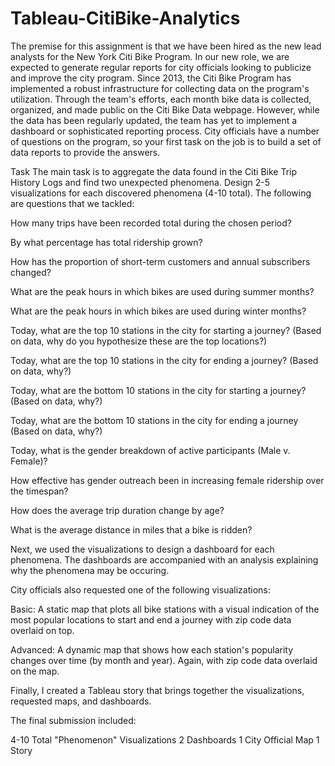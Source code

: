 # Tableau-CitiBike-Analytics
The premise for this assignment is that we have been hired as the new lead analysts for the New York Citi Bike Program. In our new role, we are expected to generate regular reports for city officials looking to publicize and improve the city program.
Since 2013, the Citi Bike Program has implemented a robust infrastructure for collecting data on the program's utilization. Through the team's efforts, each month bike data is collected, organized, and made public on the Citi Bike Data webpage.
However, while the data has been regularly updated, the team has yet to implement a dashboard or sophisticated reporting process. City officials have a number of questions on the program, so your first task on the job is to build a set of data reports to provide the answers.

Task
The main task is to aggregate the data found in the Citi Bike Trip History Logs and find two unexpected phenomena.
Design 2-5 visualizations for each discovered phenomena (4-10 total). 
The following are questions that we tackled:


How many trips have been recorded total during the chosen period?


By what percentage has total ridership grown?


How has the proportion of short-term customers and annual subscribers changed?


What are the peak hours in which bikes are used during summer months?


What are the peak hours in which bikes are used during winter months?


Today, what are the top 10 stations in the city for starting a journey? (Based on data, why do you hypothesize these are the top locations?)


Today, what are the top 10 stations in the city for ending a journey? (Based on data, why?)


Today, what are the bottom 10 stations in the city for starting a journey? (Based on data, why?)


Today, what are the bottom 10 stations in the city for ending a journey (Based on data, why?)


Today, what is the gender breakdown of active participants (Male v. Female)?


How effective has gender outreach been in increasing female ridership over the timespan?


How does the average trip duration change by age?


What is the average distance in miles that a bike is ridden?




Next, we used the visualizations to design a dashboard for each phenomena.
The dashboards are accompanied with an analysis explaining why the phenomena may be occuring.

City officials also requested one of the following visualizations:


Basic: A static map that plots all bike stations with a visual indication of the most popular locations to start and end a journey with zip code data overlaid on top.


Advanced: A dynamic map that shows how each station's popularity changes over time (by month and year). Again, with zip code data overlaid on the map.


Finally, I created a Tableau story that brings together the visualizations, requested maps, and dashboards.


The final submission included:

4-10 Total "Phenomenon" Visualizations
2 Dashboards
1 City Official Map
1 Story


